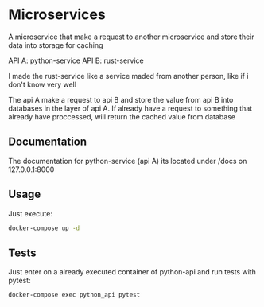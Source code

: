 # Microservices

A microservice that make a request to another microservice and store their data into storage for caching

API A: python-service
API B: rust-service

I made the rust-service like a service maded from another person, like if i don't know very well

The api A make a request to api B and store the value from api B into databases in the layer of api A.
If already have a request to something that already have proccessed, will return the cached value from database

## Documentation

The documentation for python-service (api A) its located under /docs on 127.0.0.1:8000

## Usage

Just execute:
```bash
docker-compose up -d
```

## Tests

Just enter on a already executed container of python-api and run tests with pytest:

```bash
docker-compose exec python_api pytest
```
